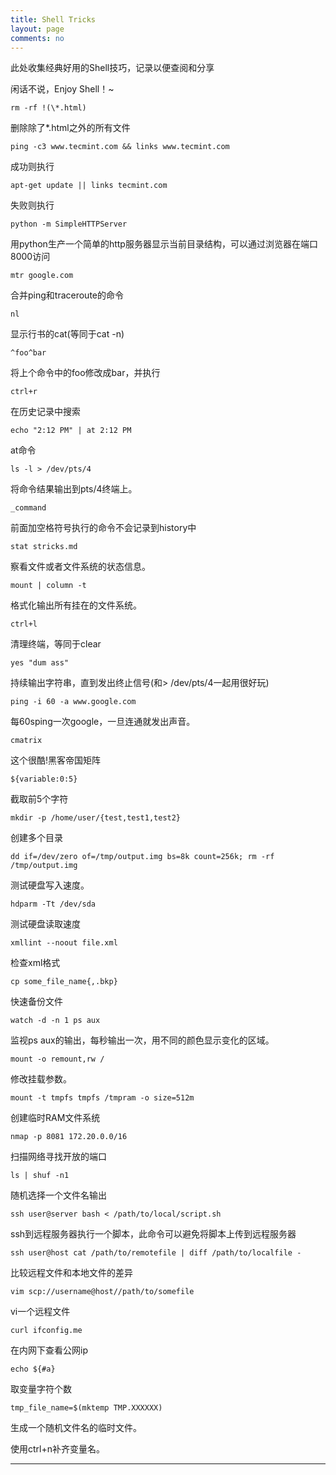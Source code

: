 ```yaml
---
title: Shell Tricks
layout: page
comments: no
---
```


此处收集经典好用的Shell技巧，记录以便查阅和分享

闲话不说，Enjoy Shell！~

	rm -rf !(\*.html)   
删除除了\*.html之外的所有文件

	ping -c3 www.tecmint.com && links www.tecmint.com	
成功则执行

	apt-get update || links tecmint.com		
失败则执行

	python -m SimpleHTTPServer
用python生产一个简单的http服务器显示当前目录结构，可以通过浏览器在端口8000访问

	mtr google.com
合并ping和traceroute的命令

	nl
显示行书的cat(等同于cat -n)

	^foo^bar
将上个命令中的foo修改成bar，并执行

	ctrl+r
在历史记录中搜索

	echo "2:12 PM" | at 2:12 PM
at命令

	ls -l > /dev/pts/4
将命令结果输出到pts/4终端上。

	_command
前面加空格符号执行的命令不会记录到history中

	stat stricks.md
察看文件或者文件系统的状态信息。

	mount | column -t
格式化输出所有挂在的文件系统。

	ctrl+l
清理终端，等同于clear

	yes "dum ass"
持续输出字符串，直到发出终止信号(和> /dev/pts/4一起用很好玩)

	ping -i 60 -a www.google.com
每60sping一次google，一旦连通就发出声音。

	cmatrix
这个很酷!黑客帝国矩阵

	${variable:0:5}
截取前5个字符

	mkdir -p /home/user/{test,test1,test2}
创建多个目录

	dd if=/dev/zero of=/tmp/output.img bs=8k count=256k; rm -rf /tmp/output.img
测试硬盘写入速度。

	hdparm -Tt /dev/sda
测试硬盘读取速度

	xmllint --noout file.xml
检查xml格式

	cp some_file_name{,.bkp}
快速备份文件

	watch -d -n 1 ps aux
监视ps aux的输出，每秒输出一次，用不同的颜色显示变化的区域。

	mount -o remount,rw /
修改挂载参数。

	mount -t tmpfs tmpfs /tmpram -o size=512m
创建临时RAM文件系统

	nmap -p 8081 172.20.0.0/16
扫描网络寻找开放的端口

	ls | shuf -n1
随机选择一个文件名输出

	ssh user@server bash < /path/to/local/script.sh
ssh到远程服务器执行一个脚本，此命令可以避免将脚本上传到远程服务器

	ssh user@host cat /path/to/remotefile | diff /path/to/localfile -
比较远程文件和本地文件的差异

	vim scp://username@host//path/to/somefile
vi一个远程文件

	curl ifconfig.me
在内网下查看公网ip

	echo ${#a}
取变量字符个数

	tmp_file_name=$(mktemp TMP.XXXXXX)
生成一个随机文件名的临时文件。

使用ctrl+n补齐变量名。

---


